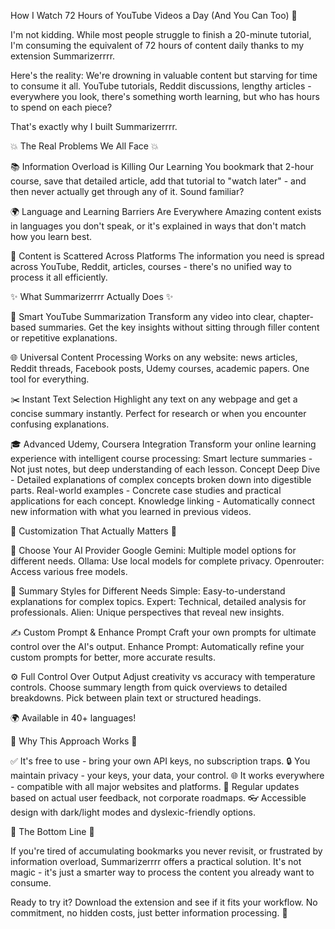 How I Watch 72 Hours of YouTube Videos a Day (And You Can Too) 🤯

I'm not kidding. While most people struggle to finish a 20-minute tutorial, I'm consuming the equivalent of 72 hours of content daily thanks to my extension Summarizerrrr.

Here's the reality: We're drowning in valuable content but starving for time to consume it all. YouTube tutorials, Reddit discussions, lengthy articles - everywhere you look, there's something worth learning, but who has hours to spend on each piece?

That's exactly why I built Summarizerrrr.

💥 The Real Problems We All Face 💥

📚 Information Overload is Killing Our Learning
You bookmark that 2-hour course, save that detailed article, add that tutorial to "watch later" - and then never actually get through any of it. Sound familiar?

🌍 Language and Learning Barriers Are Everywhere
Amazing content exists in languages you don't speak, or it's explained in ways that don't match how you learn best.

🧩 Content is Scattered Across Platforms
The information you need is spread across YouTube, Reddit, articles, courses - there's no unified way to process it all efficiently.

✨ What Summarizerrrr Actually Does ✨

🎥 Smart YouTube Summarization
Transform any video into clear, chapter-based summaries. Get the key insights without sitting through filler content or repetitive explanations.

🌐 Universal Content Processing
Works on any website: news articles, Reddit threads, Facebook posts, Udemy courses, academic papers. One tool for everything.

✂️ Instant Text Selection
Highlight any text on any webpage and get a concise summary instantly. Perfect for research or when you encounter confusing explanations.

🎓 Advanced Udemy, Coursera Integration
Transform your online learning experience with intelligent course processing:
Smart lecture summaries - Not just notes, but deep understanding of each lesson.
Concept Deep Dive - Detailed explanations of complex concepts broken down into digestible parts.
Real-world examples - Concrete case studies and practical applications for each concept.
Knowledge linking - Automatically connect new information with what you learned in previous videos.

🔧 Customization That Actually Matters 🔧

🤖 Choose Your AI Provider
Google Gemini: Multiple model options for different needs.
Ollama: Use local models for complete privacy.
Openrouter: Access various free models.

🎨 Summary Styles for Different Needs
Simple: Easy-to-understand explanations for complex topics.
Expert: Technical, detailed analysis for professionals.
Alien: Unique perspectives that reveal new insights.

✍️ Custom Prompt & Enhance Prompt
Craft your own prompts for ultimate control over the AI's output.
Enhance Prompt: Automatically refine your custom prompts for better, more accurate results.

⚙️ Full Control Over Output
Adjust creativity vs accuracy with temperature controls.
Choose summary length from quick overviews to detailed breakdowns.
Pick between plain text or structured headings.

🌍 Available in 40+ languages!

🌟 Why This Approach Works 🌟

✅ It's free to use - bring your own API keys, no subscription traps.
🔒 You maintain privacy - your keys, your data, your control.
🌐 It works everywhere - compatible with all major websites and platforms.
🔄 Regular updates based on actual user feedback, not corporate roadmaps.
👓 Accessible design with dark/light modes and dyslexic-friendly options.

🎯 The Bottom Line 🎯

If you're tired of accumulating bookmarks you never revisit, or frustrated by information overload, Summarizerrrr offers a practical solution.
It's not magic - it's just a smarter way to process the content you already want to consume.

Ready to try it? Download the extension and see if it fits your workflow. No commitment, no hidden costs, just better information processing. 🚀
